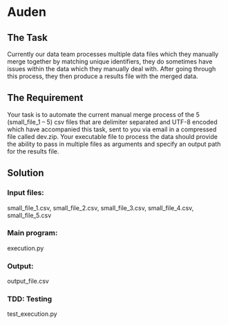 # Auden

## The Task
Currently our data team processes multiple data files which they manually merge together by
matching unique identifiers, they do sometimes have issues within the data which they manually
deal with. After going through this process, they then produce a results file with the merged data.

## The Requirement
Your task is to automate the current manual merge process of the 5 (small_file_1 – 5) csv files
that are delimiter separated and UTF-8 encoded which have accompanied this task, sent to you
via email in a compressed file called dev.zip.
Your executable file to process the data should provide the ability to pass in multiple files as
arguments and specify an output path for the results file.

## Solution
### Input files: 
small_file_1.csv, small_file_2.csv, small_file_3.csv, small_file_4.csv, small_file_5.csv

### Main program:
execution.py

### Output:
output_file.csv

### TDD: Testing
test_execution.py

